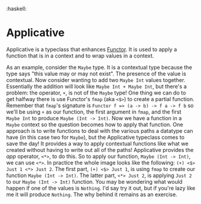 :haskell:

# Applicative
Applicative is a typeclass that enhances [Functor](./haskell-functors.md). It is used to apply a function that is in a context and to wrap values in a context.

As an example, consider the `Maybe` type. It is a contextual type because the type says "this value may or may not exist". The presence of the value is contextual. Now consider wanting to add two `Maybe Int` values together. Essentially the addition will look like `Maybe Int + Maybe Int`, but there's a problem: the operator, `+`, is not of the `Maybe` type! One thing we can do to get halfway there is use Functor's `fmap` (aka `<$>`) to create a partial function. Remember that `fmap`'s signature is `Functor f => (a -> b) -> f a -> f b` so we'll be using `+` as our function, the first argument in `fmap`, and the first `Maybe Int` to produce `Maybe (Int -> Int)`. Now we have a function in a `Maybe` context so the question becomes how to apply that function. One approach is to write functions to deal with the various paths a datatype can have (in this case two for `Maybe`), but the Applicative typeclass comes to save the day! It provides a way to apply contextual functions like what we created without having to write out all of the paths! Applicative provides the *app* operator, `<*>`, to do this. So to apply our function, `Maybe (Int -> Int)`, we can use `<*>`. In practice the whole image looks like the following: `(+) <$> Just 1 <*> Just 2`. The first part, `(+) <$> Just 1`, is using `fmap` to create our function `Maybe (Int -> Int)`. The latter part, `<*> Just 2`, is applying `Just 2` to our `Maybe (Int -> Int)` function. You may be wondering what would happen if one of the values is `Nothing`. I'd say try it out, but if you're lazy like me it will produce `Nothing`. The why behind it remains as an exercise.
